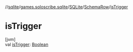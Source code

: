 //[sqlite](../../../../index.md)/[games.soloscribe.sqlite](../../index.md)/[SQLite](../index.md)/[SchemaRow](index.md)/[isTrigger](is-trigger.md)

# isTrigger

[jvm]\
val [isTrigger](is-trigger.md): [Boolean](https://kotlinlang.org/api/latest/jvm/stdlib/kotlin-stdlib/kotlin/-boolean/index.html)
